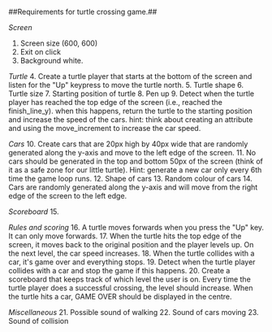 ##Requirements for turtle crossing game.##

*Screen*
1.	Screen size (600, 600)
2.	Exit on click
3.	Background white.

*Turtle*
4.	Create a turtle player that starts at the bottom of the screen and listen for the "Up" keypress to move the turtle north.
5.	Turtle shape
6.	Turtle size
7.	Starting position of turtle
8.	Pen up 
9.	Detect when the turtle player has reached the top edge of the screen (i.e., reached the finish_line_y). when this happens, return the turtle to the starting position and increase the speed of the cars. hint: think about creating an attribute and using the move_increment to increase the car speed.

*Cars*
10.	Create cars that are 20px high by 40px wide that are randomly generated along the y-axis and move to the left edge of the screen. 
11.	No cars should be generated in the top and bottom 50px of the screen (think of it as a safe zone for our little turtle). Hint: generate a new car only every 6th time the game loop runs. 
12.	Shape of cars
13.	Random colour of cars 
14.	Cars are randomly generated along the y-axis and will move from the right edge of the screen to the left edge.

*Scoreboard*
15.	

*Rules and scoring*
16.	A turtle moves forwards when you press the "Up" key. It can only move forwards.
17.	When the turtle hits the top edge of the screen, it moves back to the original position and the player levels up. On the next level, the car speed increases.
18.	When the turtle collides with a car, it's game over and everything stops.
19.	Detect when the turtle player collides with a car and stop the game if this happens.
20.	Create a scoreboard that keeps track of which level the user is on. Every time the turtle player does a successful crossing, the level should increase. When the turtle hits a car, GAME OVER should be displayed in the centre.

*Miscellaneous*
21.	Possible sound of walking
22.	Sound of cars moving
23.	Sound of collision

